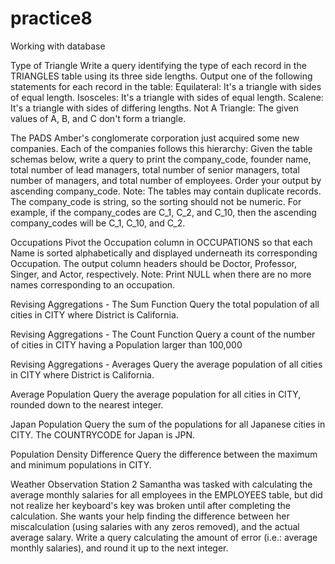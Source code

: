 # practice8
Working with database

Type of Triangle
Write a query identifying the type of each record in the TRIANGLES table using its three side lengths. Output one of the following statements for each record in the table:
Equilateral: It's a triangle with  sides of equal length.
Isosceles: It's a triangle with  sides of equal length.
Scalene: It's a triangle with  sides of differing lengths.
Not A Triangle: The given values of A, B, and C don't form a triangle.

The PADS
Amber's conglomerate corporation just acquired some new companies. Each of the companies follows this hierarchy: 
Given the table schemas below, write a query to print the company_code, founder name, total number of lead managers, total number of senior managers, total number of managers, and total number of employees. Order your output by ascending company_code.
Note:
The tables may contain duplicate records.
The company_code is string, so the sorting should not be numeric. For example, if the company_codes are C_1, C_2, and C_10, then the ascending company_codes will be C_1, C_10, and C_2.

Occupations
Pivot the Occupation column in OCCUPATIONS so that each Name is sorted alphabetically and displayed underneath its corresponding Occupation. The output column headers should be Doctor, Professor, Singer, and Actor, respectively.
Note: Print NULL when there are no more names corresponding to an occupation.

Revising Aggregations - The Sum Function
Query the total population of all cities in CITY where District is California.

Revising Aggregations - The Count Function
Query a count of the number of cities in CITY having a Population larger than 100,000

Revising Aggregations - Averages
Query the average population of all cities in CITY where District is California.

Average Population
Query the average population for all cities in CITY, rounded down to the nearest integer.

Japan Population
Query the sum of the populations for all Japanese cities in CITY. The COUNTRYCODE for Japan is JPN.

Population Density Difference
Query the difference between the maximum and minimum populations in CITY.

Weather Observation Station 2
Samantha was tasked with calculating the average monthly salaries for all employees in the EMPLOYEES table, but did not realize her keyboard's  key was broken until after completing the calculation. She wants your help finding the difference between her miscalculation (using salaries with any zeros removed), and the actual average salary.
Write a query calculating the amount of error (i.e.:  average monthly salaries), and round it up to the next integer.

